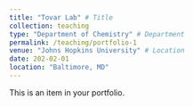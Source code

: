 ```yaml
---
title: "Tovar Lab" # Title
collection: teaching
type: "Department of Chemistry" # Department
permalink: /teaching/portfolio-1
venue: "Johns Hopkins University" # Location
date: 202-02-01
location: "Baltimore, MD"
---
```


This is an item in your portfolio.
